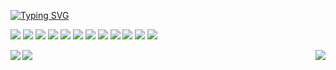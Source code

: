  [![Typing SVG](https://readme-typing-svg.demolab.com?font=Fira+Code&duration=2500&pause=1000&color=8DABF7&background=33303000&multiline=true&width=435&lines=%F0%9F%91%8BHey+Nice+to+meet+you)](https://git.io/typing-svg)


<p>
 <img src="https://img.shields.io/badge/HTML5-E34F26?style=flat-square&logo=html5&logoColor=white"></img>
 <img src="https://img.shields.io/badge/CSS3-1572B6?style=flat-square&logo=css3&logoColor=white"></img>
 <img src="https://img.shields.io/badge/Tailwind_CSS-38B2AC?style=flat-square&logo=tailwind-css&logoColor=white"></img>
 <img src="https://img.shields.io/badge/Bootstrap-563D7C?style=flat-square&logo=bootstrap&logoColor=white"></img>
 <img src="https://img.shields.io/badge/JavaScript-F7DF1E?style=flat-square&logo=javascript&logoColor=black"></img>
 <img src="https://img.shields.io/badge/React.js-0081CB?style=flat-square&logo=react&logoColor=61DAFB"></img>
 <img src="https://img.shields.io/badge/Markdown-000000?style=flat-square&logo=markdown&logoColor=white"></img>
 <img src="https://img.shields.io/badge/Python-3776AB?style=flat-square&logo=python&logoColor=white"></img>
 <img src="https://img.shields.io/badge/Vite-593D88?style=flat-square&logo=vite&logoColor=white"></img>
 <img src="https://img.shields.io/badge/Node.js-43853D?style=flat-square&logo=node.js&logoColor=white"></img>
 <img src="https://img.shields.io/badge/MySQL-005C84?style=flat-square&logo=mysql&logoColor=white"></img>
 <img src="https://img.shields.io/badge/Netlify-00C7B7?style=flat-square&logo=netlify&logoColor=black"></img>
</p>


<img align="left" src="http://github-readme-streak-stats.herokuapp.com?user=labid-al-nahiyan&theme=dark&background=000000"></img>
<img  align="right" src="https://github-readme-stats.vercel.app/api/top-langs/?username=labid-al-nahiyan&layout=compact&theme=dark"></img>

<img align="center" src="https://github-readme-stats.vercel.app/api?username=labid-al-nahiyan&theme=dark" ></img>



